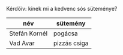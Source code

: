 Kérdőív: kinek mi a kedvenc sós süteménye?

| név              |        sütemény  |
|------------------|------------------|
| Stefán Kornél    |   pogácsa        |
| Vad Avar         |   pizzás csiga   |
